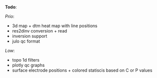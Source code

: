 **Todo**:

*Prio*:
+ 3d map + dtm heat map with line positions
+ res2dinv conversion + read
+ inversion support
+ julo qc format

*Low*:
+ topo 1d filters
+ plotly qc graphs
+ surface electrode positions + colored statiscis based on C or P values
  
